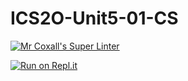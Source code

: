 # ICS2O-Unit5-01-CS

[![Mr Coxall's Super Linter](https://github.com/Claire-Bedrossian/ICS2O-Unit5-01-CS/workflows/Mr%20Coxall's%20Super%20Linter/badge.svg)](https://github.com/Claire-Bedrossian/ICS2O-Unit5-01-CS/actions)

[![Run on Repl.it](https://repl.it/badge/github/Claire-Bedrossian/ICS2O-Unit5-01-CS)](https://repl.it/github/Claire-Bedrossian/ICS2O-Unit5-01-CS)
